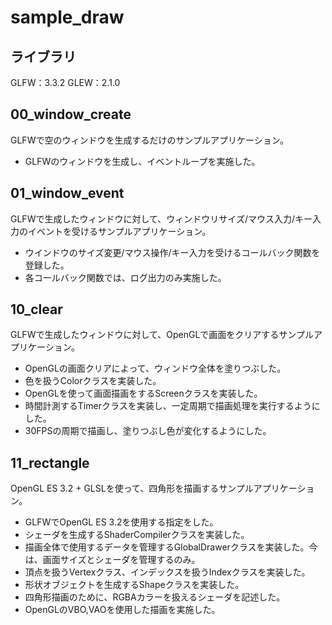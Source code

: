 # sample_draw

## ライブラリ

GLFW：3.3.2
GLEW：2.1.0

## 00_window_create

GLFWで空のウィンドウを生成するだけのサンプルアプリケーション。

- GLFWのウィンドウを生成し、イベントループを実施した。

## 01_window_event

GLFWで生成したウィンドウに対して、ウィンドウリサイズ/マウス入力/キー入力のイベントを受けるサンプルアプリケーション。

- ウインドウのサイズ変更/マウス操作/キー入力を受けるコールバック関数を登録した。
- 各コールバック関数では、ログ出力のみ実施した。

## 10_clear

GLFWで生成したウィンドウに対して、OpenGLで画面をクリアするサンプルアプリケーション。

- OpenGLの画面クリアによって、ウィンドウ全体を塗りつぶした。
- 色を扱うColorクラスを実装した。
- OpenGLを使って画面描画をするScreenクラスを実装した。
- 時間計測するTimerクラスを実装し、一定周期で描画処理を実行するようにした。
- 30FPSの周期で描画し、塗りつぶし色が変化するようにした。

## 11_rectangle

OpenGL ES 3.2 + GLSLを使って、四角形を描画するサンプルアプリケーション。

- GLFWでOpenGL ES 3.2を使用する指定をした。
- シェーダを生成するShaderCompilerクラスを実装した。
- 描画全体で使用するデータを管理するGlobalDrawerクラスを実装した。今は、画面サイズとシェーダを管理するのみ。
- 頂点を扱うVertexクラス、インデックスを扱うIndexクラスを実装した。
- 形状オブジェクトを生成するShapeクラスを実装した。
- 四角形描画のために、RGBAカラーを扱えるシェーダを記述した。
- OpenGLのVBO,VAOを使用した描画を実施した。
